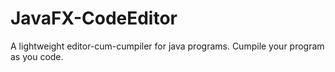 # JavaFX-CodeEditor

A lightweight editor-cum-cumpiler for java programs. Cumpile your program as you code.
